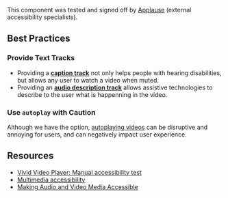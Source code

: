 <vwc-note connotation="success" headline="No issues found">
  <vwc-icon name="check-solid" connotation="success" label="Passed Accessibility Testing" slot="icon" size="0"></vwc-icon>
  <p>This component was tested and signed off by <a href="https://www.applause.com/">Applause</a> (external accessibility specialists).</p>
</vwc-note>

## Best Practices

### Provide Text Tracks

- Providing a [**caption track**](/components/video-player/code/#types-of-text-track) not only helps people with hearing disabilities, but allows any user to watch a video when muted.
- Providing an [**audio description track**](/components/video-player/code/#types-of-text-track) allows assistive technologies to describe to the user what is happenning in the video.

### Use `autoplay` with Caution

Although we have the option, [autoplaying videos](https://www.boia.org/blog/why-autoplay-is-an-accessibility-no-no) can be disruptive and annoying for users, and can negatively impact user experience.

## Resources

- [Vivid Video Player: Manual accessibility test](https://docs.google.com/spreadsheets/d/1CEY5PzwyoWgo6mPj98H-iM5n9COqAW2YXT4KEi1huR0/edit?gid=1175911860#gid=1175911860)
- [Multimedia accessibility](https://developer.mozilla.org/en-US/docs/Learn_web_development/Core/Accessibility/Multimedia)
- [Making Audio and Video Media Accessible](https://www.w3.org/WAI/media/av/)
